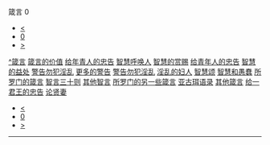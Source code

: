 ﻿





 箴言 0




* [<](bible/GEN01.md)
* [0](bible/PRO.md)
* [>](bible/GEN01.md)



[^](bible/index.md)[箴言](PRO01.htm#V0)
[箴言的价值](bible/PRO01.md#V0)
[给年青人的忠告](bible/PRO01.md#V6)
[智慧呼唤人](bible/PRO01.md#V19)
[智慧的赏赐](bible/PRO02.md#V0)
[给青年人的忠告](bible/PRO03.md#V0)
[智慧的益处](bible/PRO04.md#V0)
[警告勿犯淫乱](bible/PRO05.md#V0)
[更多的警告](bible/PRO06.md#V0)
[警告勿犯淫乱](bible/PRO06.md#V19)
[淫乱的妇人](bible/PRO07.md#V5)
[智慧颂](bible/PRO08.md#V0)
[智慧和愚蠢](bible/PRO09.md#V0)
[所罗门的箴言](bible/PRO10.md#V0)
[智言三十则](bible/PRO22.md#V16)
[其他智言](bible/PRO24.md#V22)
[所罗门的另一些箴言](bible/PRO25.md#V0)
[亚古珥语录](bible/PRO30.md#V0)
[其他箴言](bible/PRO30.md#V6)
[给一君王的忠告](bible/PRO31.md#V0)
[论贤妻](bible/PRO31.md#V9)

* [<](bible/GEN01.md)
* [0](bible/PRO.md)
* [>](bible/GEN01.md)





---









